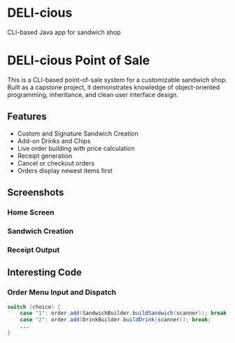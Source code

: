 # DELI-cious
CLI-based Java app for sandwich shop
# DELI-cious Point of Sale

This is a CLI-based point-of-sale system for a customizable sandwich shop. Built as a capstone project, it demonstrates knowledge of object-oriented programming, inheritance, and clean user interface design.

## Features

- Custom and Signature Sandwich Creation
- Add-on Drinks and Chips
- Live order building with price calculation
- Receipt generation
- Cancel or checkout orders
- Orders display newest items first

## Screenshots

### Home Screen


### Sandwich Creation


### Receipt Output


## Interesting Code

### Order Menu Input and Dispatch
```java
switch (choice) {
    case "1": order.add(SandwichBuilder.buildSandwich(scanner)); break;
    case "2": order.add(DrinkBuilder.buildDrink(scanner)); break;
    ...
}
